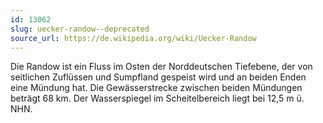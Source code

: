 ```yaml
---
id: 13062
slug: uecker-randow--deprecated
source_url: https://de.wikipedia.org/wiki/Uecker-Randow
---
```


Die Randow ist ein Fluss im Osten der Norddeutschen Tiefebene, der von seitlichen Zuflüssen und Sumpfland gespeist wird und an beiden Enden eine Mündung hat. Die Gewässerstrecke zwischen beiden Mündungen beträgt 68 km. Der Wasserspiegel im Scheitelbereich liegt bei 12,5 m ü. NHN.
